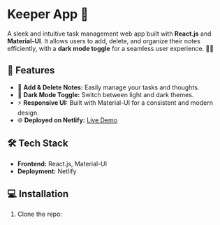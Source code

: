 # Keeper App 📝

A sleek and intuitive task management web app built with **React.js** and **Material-UI**. It allows users to add, delete, and organize their notes efficiently, with a **dark mode toggle** for a seamless user experience. 🌙✨

## 🚀 Features
- 📝 **Add & Delete Notes:** Easily manage your tasks and thoughts.
- 🌙 **Dark Mode Toggle:** Switch between light and dark themes.
- ⚡️ **Responsive UI:** Built with Material-UI for a consistent and modern design.
- 🌐 **Deployed on Netlify:** [Live Demo](https://keeperapp8750.netlify.app/)

## 🛠️ Tech Stack
- **Frontend:** React.js, Material-UI  
- **Deployment:** Netlify  

## 💻 Installation
1. Clone the repo:
